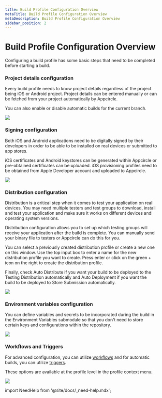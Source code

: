 ```yaml
---
title: Build Profile Configuration Overview
metaTitle: Build Profile Configuration Overview
metaDescription: Build Profile Configuration Overview
sidebar_position: 2
---
```


# Build Profile Configuration Overview

Configuring a build profile has some basic steps that need to be completed before starting a build.

### Project details configuration

Every build profile needs to know project details regardless of the project being iOS or Android project. Project details can be entered manually or can be fetched from your project automatically by Appcircle.

You can also enable or disable automatic builds for the current branch.

![](<https://cdn.appcircle.io/docs/assets/image (169).png>)

### Signing configuration

Both iOS and Android applications need to be digitally signed by their developers in order to be able to be installed on real devices or submitted to app stores.

iOS certificates and Android keystores can be generated within Appcircle or pre-obtained certificates can be uploaded. iOS provisioning profiles need to be obtained from Apple Developer account and uploaded to Appcircle.

![](<https://cdn.appcircle.io/docs/assets/image (170).png>)

###

### Distribution configuration

Distribution is a critical step when it comes to test your application on real devices. You may need multiple testers and test groups to download, install and test your application and make sure it works on different devices and operating system versions.

Distribution configuration allows you to set up which testing groups will receive your application after the build is complete. You can manually send your binary file to testers or Appcircle can do this for you.

You can select a previously created distribution profile or create a new one on this window. Use the top input box to enter a name for the new distribution profile you want to create. Press enter or click on the green + icon on the right to create the distribution profile.

Finally, check Auto Distribute if you want your build to be deployed to the Testing Distribution automatically and Auto Deployment if you want the build to be deployed to Store Submission automatically.

![](<https://cdn.appcircle.io/docs/assets/image (171).png>)

### Environment variables configuration

You can define variables and secrets to be incorporated during the build in the Environment Variables submodule so that you don't need to store certain keys and configurations within the repository.

![](<https://cdn.appcircle.io/docs/assets/image (172).png>)

### Workflows and Triggers

For advanced configuration, you can utilize [workflows](../workflows/why-to-use-workflows.md) and for automatic builds, you can utilize [triggers](build-manually-or-with-triggers.md#automatic-build).

These options are available at the profile level in the profile context menu.

![](<https://cdn.appcircle.io/docs/assets/image (188).png>)

import NeedHelp from '@site/docs/\_need-help.mdx';

<NeedHelp />
